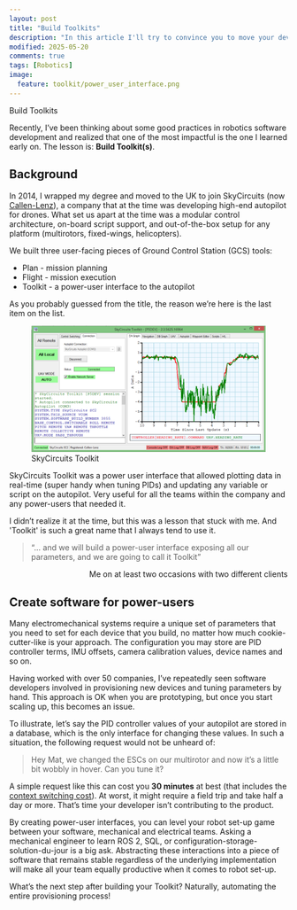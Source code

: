 ```yaml
---
layout: post
title: "Build Toolkits"
description: "In this article I'll try to convince you to move your developers away from provisioning new devices, and instead create power-user interfaces for your organization."
modified: 2025-05-20
comments: true
tags: [Robotics]
image:
  feature: toolkit/power_user_interface.png
---
```


Build Toolkits

Recently, I’ve been thinking about some good practices in robotics software development and realized that one of the most impactful is the one I learned early on. The lesson is: **Build Toolkit(s)**.

<!-- more -->

## Background

In 2014, I wrapped my degree and moved to the UK to join SkyCircuits (now [Callen-Lenz](https://callenlenz.com/)), a company that at the time was developing high-end autopilot for drones. What set us apart at the time was a modular control architecture, on-board script support, and out-of-the-box setup for any platform (multirotors, fixed-wings, helicopters).

We built three user-facing pieces of Ground Control Station (GCS) tools:

* Plan \- mission planning
* Flight \- mission execution
* Toolkit \- a power-user interface to the autopilot

As you probably guessed from the title, the reason we’re here is the last item on the list.

<figure class="center">
   <img src="/images/toolkit/toolkit.png" alt="User interface of SkyCircuits Toolkit">
   <figcaption>SkyCircuits Toolkit</figcaption>
</figure>

SkyCircuits Toolkit was a power user interface that allowed plotting data in real-time (super handy when tuning PIDs) and updating any variable or script on the autopilot. Very useful for all the teams within the company and any power-users that needed it.

I didn’t realize it at the time, but this was a lesson that stuck with me. And 'Toolkit' is such a great name that I always tend to use it.

> “... and we will build a power-user interface exposing all our parameters, and we are going to call it Toolkit”
<p style="text-align:right">Me on at least two occasions with two different clients</p>

## Create software for power-users

Many electromechanical systems require a unique set of parameters that you need to set for each device that you build, no matter how much cookie-cutter-like is your approach. The configuration you may store are PID controller terms, IMU offsets, camera calibration values, device names and so on.

Having worked with over 50 companies, I’ve repeatedly seen software developers involved in provisioning new devices and tuning parameters by hand. This approach is OK when you are prototyping, but once you start scaling up, this becomes an issue.

To illustrate, let’s say the PID controller values of your autopilot are stored in a database, which is the only interface for changing these values. In such a situation, the following request would not be unheard of:

>  Hey Mat, we changed the ESCs on our multirotor and now it’s a little bit wobbly in hover. Can you tune it?

A simple request like this can cost you **30 minutes** at best (that includes the [context switching cost](https://robinweser.com/blog/the-hidden-cost-of-context-switching)). At worst, it might require a field trip and take half a day or more. That’s time your developer isn’t contributing to the product.

By creating power-user interfaces, you can level your robot set-up game between your software, mechanical and electrical teams. Asking a mechanical engineer to learn ROS 2, SQL, or configuration-storage-solution-du-jour is a big ask. Abstracting these interactions into a piece of software that remains stable regardless of the underlying implementation will make all your team equally productive when it comes to robot set-up.

What’s the next step after building your Toolkit? Naturally, automating the entire provisioning process!

